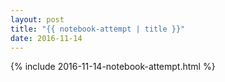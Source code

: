 ```yaml
---
layout: post
title: "{{ notebook-attempt | title }}"
date: 2016-11-14
---
```


{% include 2016-11-14-notebook-attempt.html %}